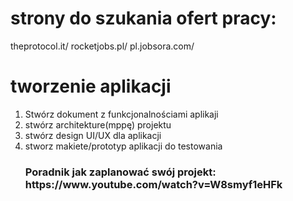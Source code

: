 # strony do szukania ofert pracy:
theprotocol.it/
rocketjobs.pl/
pl.jobsora.com/

# tworzenie aplikacji
1. Stwórz dokument z funkcjonalnościami aplikaji
2. stwórz architekture(mppę) projektu
3. stwórz design UI/UX dla aplikacji
4. stworz makiete/prototyp aplikacji do testowania
   <h3>Poradnik jak zaplanować swój projekt: https://www.youtube.com/watch?v=W8smyf1eHFk</h3>
